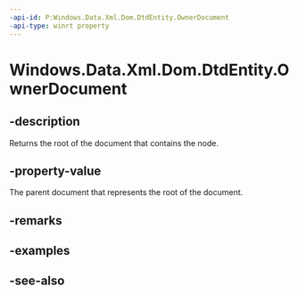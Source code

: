 ----api-id: P:Windows.Data.Xml.Dom.DtdEntity.OwnerDocument
-api-type: winrt property
---<!-- Property syntaxpublic Windows.Data.Xml.Dom.XmlDocument OwnerDocument { get; }--># Windows.Data.Xml.Dom.DtdEntity.OwnerDocument## -descriptionReturns the root of the document that contains the node.## -property-valueThe parent document that represents the root of the document.## -remarks## -examples## -see-also